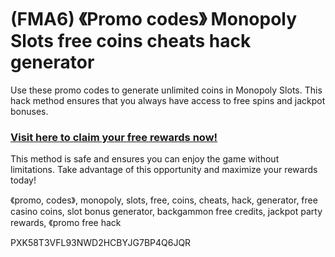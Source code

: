 # (FMA6) 《Promo codes》 Monopoly Slots free coins cheats hack generator

Use these promo codes to generate unlimited coins in Monopoly Slots. This hack method ensures that you always have access to free spins and jackpot bonuses.  

### [Visit here to claim your free rewards now!](https://gamehunters.win/monopoly-slots)  

This method is safe and ensures you can enjoy the game without limitations. Take advantage of this opportunity and maximize your rewards today!  

《promo, codes》, monopoly, slots, free, coins, cheats, hack, generator, free casino coins, slot bonus generator, backgammon free credits, jackpot party rewards, 《promo free hack  

PXK58T3VFL93NWD2HCBYJG7BP4Q6JQR  
